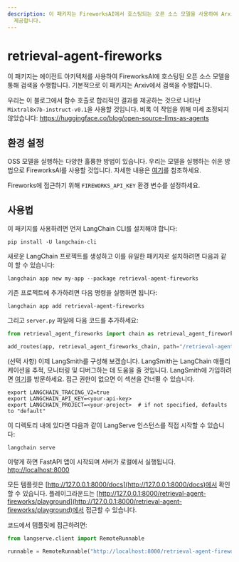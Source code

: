 ```yaml
---
description: 이 패키지는 FireworksAI에서 호스팅되는 오픈 소스 모델을 사용하여 Arxiv에서 검색을 수행하는 에이전트 아키텍처를
  제공합니다.
---
```


# retrieval-agent-fireworks

이 패키지는 에이전트 아키텍처를 사용하여 FireworksAI에 호스팅된 오픈 소스 모델을 통해 검색을 수행합니다. 기본적으로 이 패키지는 Arxiv에서 검색을 수행합니다.

우리는 이 블로그에서 함수 호출로 합리적인 결과를 제공하는 것으로 나타난 `Mixtral8x7b-instruct-v0.1`을 사용할 것입니다. 비록 이 작업을 위해 미세 조정되지 않았습니다: https://huggingface.co/blog/open-source-llms-as-agents

## 환경 설정

OSS 모델을 실행하는 다양한 훌륭한 방법이 있습니다. 우리는 모델을 실행하는 쉬운 방법으로 FireworksAI를 사용할 것입니다. 자세한 내용은 [여기](https://python.langchain.com/docs/integrations/providers/fireworks)를 참조하세요.

Fireworks에 접근하기 위해 `FIREWORKS_API_KEY` 환경 변수를 설정하세요.

## 사용법

이 패키지를 사용하려면 먼저 LangChain CLI를 설치해야 합니다:

```shell
pip install -U langchain-cli
```


새로운 LangChain 프로젝트를 생성하고 이를 유일한 패키지로 설치하려면 다음과 같이 할 수 있습니다:

```shell
langchain app new my-app --package retrieval-agent-fireworks
```


기존 프로젝트에 추가하려면 다음 명령을 실행하면 됩니다:

```shell
langchain app add retrieval-agent-fireworks
```


그리고 `server.py` 파일에 다음 코드를 추가하세요:
```python
from retrieval_agent_fireworks import chain as retrieval_agent_fireworks_chain

add_routes(app, retrieval_agent_fireworks_chain, path="/retrieval-agent-fireworks")
```


(선택 사항) 이제 LangSmith를 구성해 보겠습니다.
LangSmith는 LangChain 애플리케이션을 추적, 모니터링 및 디버그하는 데 도움을 줄 것입니다.
LangSmith에 가입하려면 [여기](https://smith.langchain.com/)를 방문하세요.
접근 권한이 없으면 이 섹션을 건너뛸 수 있습니다.

```shell
export LANGCHAIN_TRACING_V2=true
export LANGCHAIN_API_KEY=<your-api-key>
export LANGCHAIN_PROJECT=<your-project>  # if not specified, defaults to "default"
```


이 디렉토리 내에 있다면 다음과 같이 LangServe 인스턴스를 직접 시작할 수 있습니다:

```shell
langchain serve
```


이렇게 하면 FastAPI 앱이 시작되며 서버가 로컬에서 실행됩니다.
[http://localhost:8000](http://localhost:8000)

모든 템플릿은 [http://127.0.0.1:8000/docs](http://127.0.0.1:8000/docs)에서 확인할 수 있습니다.
플레이그라운드는 [http://127.0.0.1:8000/retrieval-agent-fireworks/playground](http://127.0.0.1:8000/retrieval-agent-fireworks/playground)에서 접근할 수 있습니다.

코드에서 템플릿에 접근하려면:

```python
from langserve.client import RemoteRunnable

runnable = RemoteRunnable("http://localhost:8000/retrieval-agent-fireworks")
```
